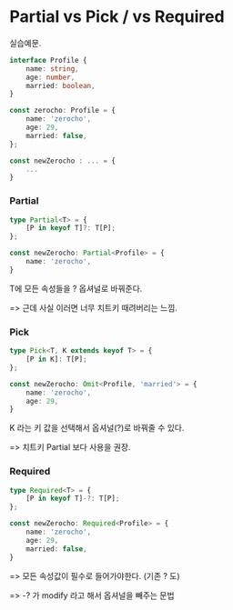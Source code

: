 # Partial vs Pick / vs Required

실습예문.

```typescript
interface Profile {
    name: string,
    age: number,
    married: boolean,
}

const zerocho: Profile = {
    name: 'zerocho',
    age: 29,
    married: false,
};

const newZerocho : ... = {
    ...
}
```

### Partial

```typescript
type Partial<T> = {
    [P in keyof T]?: T[P];
};
```

```typescript
const newZerocho: Partial<Profile> = {
    name: 'zerocho',
}
```

T에 모든 속성들을 ? 옵셔널로 바꿔준다.

\=> 근데 사실 이러면 너무 치트키 때려버리는 느낌.

### Pick

```typescript
type Pick<T, K extends keyof T> = {
    [P in K]: T[P];
};
```

```typescript
const newZerocho: Omit<Profile, 'married'> = {
    name: 'zerocho',
    age: 29,
}
```

K 라는 키 값을 선택해서 옵셔널(?)로 바꿔줄 수 있다.

\=> 치트키 Partial 보다 사용을 권장.



### Required

```typescript
type Required<T> = {
    [P in keyof T]-?: T[P];
};
```

```typescript
const newZerocho: Required<Profile> = {
    name: 'zerocho',
    age: 29,
    married: false,
}
```

\=> 모든 속성값이 필수로 들어가야한다. (기존 ? 도)

\=> -? 가 modify 라고 해서 옵셔널을 빼주는 문법
